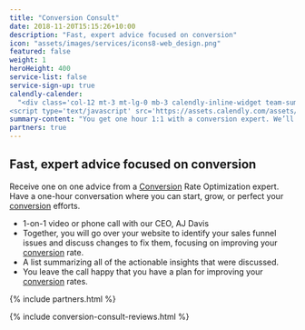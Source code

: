 ```yaml
---
title: "Conversion Consult"
date: 2018-11-20T15:15:26+10:00
description: "Fast, expert advice focused on conversion"
icon: "assets/images/services/icons8-web_design.png"
featured: false
weight: 1
heroHeight: 400
service-list: false
service-sign-up: true
calendly-calender:
  "<div class='col-12 mt-3 mt-lg-0 mb-3 calendly-inline-widget team-summary' data-url='https://calendly.com/experimentzone/conversion-consult&primary_color=6f42b7' style='min-width:320px;height:900px;'></div>
<script type='text/javascript' src='https://assets.calendly.com/assets/external/widget.js'></script>"
summary-content: "You get one hour 1:1 with a conversion expert. We’ll go over your website to identify issues and suggest changes to fix them, focusing on improving your conversion rate."
partners: true
---
```


## Fast, expert advice focused on conversion

Receive one on one advice from a <a class="glossary-word" href="https://experimentzone.com/support/glossary/#Conversion">Conversion</a> Rate Optimization expert. Have a one-hour conversation where you can start, grow, or perfect your <a class="glossary-word" href="https://experimentzone.com/support/glossary/#Conversion">conversion</a> efforts.

- 1-on-1 video or phone call with our CEO, AJ Davis
- Together, you will go over your website to identify your sales funnel issues and discuss changes to fix them, focusing on improving your <a class="glossary-word" href="https://experimentzone.com/support/glossary/#Conversion">conversion</a> rate.
- A list summarizing all of the actionable insights that were discussed.
- You leave the call happy that you have a plan for improving your <a class="glossary-word" href="https://experimentzone.com/support/glossary/#Conversion">conversion</a> rates.

{% include partners.html %}

{% include conversion-consult-reviews.html %}
